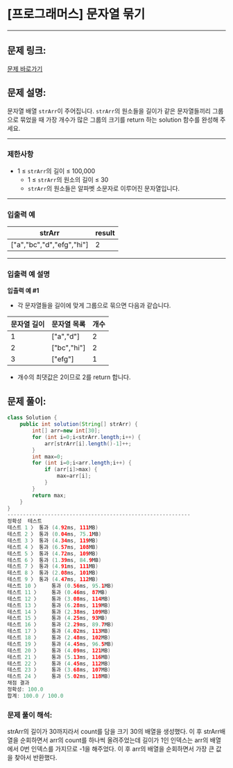 # [프로그래머스] 문자열 묶기

---

## 문제 링크:

[문제 바로가기](https://school.programmers.co.kr/learn/courses/30/lessons/181855)

## 문제 설명:

문자열 배열 `strArr`이 주어집니다. `strArr`의 원소들을 길이가 같은 문자열들끼리 그룹으로 묶었을 때 가장 개수가 많은 그룹의 크기를 return 하는 solution 함수를 완성해 주세요.

---

### 제한사항

- 1 ≤ `strArr`의 길이 ≤ 100,000
    - 1 ≤ `strArr`의 원소의 길이 ≤ 30
    - `strArr`의 원소들은 알파벳 소문자로 이루어진 문자열입니다.

---

### 입출력 예

| strArr | result |
| --- | --- |
| ["a","bc","d","efg","hi"] | 2 |

---

### 입출력 예 설명

**입출력 예 #1**

- 각 문자열들을 길이에 맞게 그룹으로 묶으면 다음과 같습니다.

| 문자열 길이 | 문자열 목록 | 개수 |
| --- | --- | --- |
| 1 | ["a","d"] | 2 |
| 2 | ["bc","hi"] | 2 |
| 3 | ["efg"] | 1 |
- 개수의 최댓값은 2이므로 2를 return 합니다.

## 문제 풀이:

```java
class Solution {
    public int solution(String[] strArr) {
        int[] arr=new int[30];
        for (int i=0;i<strArr.length;i++) {
            arr[strArr[i].length()-1]++;
        }
        int max=0;
        for (int i=0;i<arr.length;i++) {
            if (arr[i]>max) {
                max=arr[i];
            }
        }
        return max;
    }
}
-----------------------------------------------------------
정확성  테스트
테스트 1 〉	통과 (4.92ms, 111MB)
테스트 2 〉	통과 (0.04ms, 75.1MB)
테스트 3 〉	통과 (4.34ms, 119MB)
테스트 4 〉	통과 (6.57ms, 108MB)
테스트 5 〉	통과 (4.72ms, 109MB)
테스트 6 〉	통과 (1.39ms, 84.9MB)
테스트 7 〉	통과 (4.91ms, 111MB)
테스트 8 〉	통과 (2.08ms, 101MB)
테스트 9 〉	통과 (4.47ms, 112MB)
테스트 10 〉	통과 (0.56ms, 95.1MB)
테스트 11 〉	통과 (0.46ms, 87MB)
테스트 12 〉	통과 (3.08ms, 114MB)
테스트 13 〉	통과 (6.28ms, 119MB)
테스트 14 〉	통과 (2.38ms, 109MB)
테스트 15 〉	통과 (4.25ms, 93MB)
테스트 16 〉	통과 (2.29ms, 89.7MB)
테스트 17 〉	통과 (4.02ms, 113MB)
테스트 18 〉	통과 (2.48ms, 102MB)
테스트 19 〉	통과 (4.45ms, 96.5MB)
테스트 20 〉	통과 (4.09ms, 121MB)
테스트 21 〉	통과 (5.13ms, 116MB)
테스트 22 〉	통과 (4.45ms, 112MB)
테스트 23 〉	통과 (3.68ms, 107MB)
테스트 24 〉	통과 (5.02ms, 118MB)
채점 결과
정확성: 100.0
합계: 100.0 / 100.0
```

### **문제 풀이 해석:**

strArr의 길이가 30까지라서 count를 담을 크기 30의 배열을 생성했다. 이 후 strArr배열을 순회하면서 arr의 count를 하나씩 올려주었는데 길이가 1인 인덱스는 arr의 배열에서 0번 인덱스를 가지므로 -1을 해주었다. 이 후 arr의 배열을 순회하면서 가장 큰 값을 찾아서 반환했다.